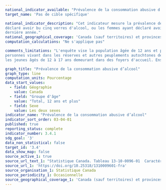 ```yaml
---
national_indicator_available: "Prévalence de la consommation abusive d’alcool"
target_name: 'Pas de cible spécifique'

national_indicator_description: "Cet indicateur mesure la prévalence de la consommation abusive d’alcool. Par consommation abusive d'alcool, on entend les hommes qui ont 
déclaré avoir bu cinq verres d'alcool, ou les femmes ayant déclaré avoir bu quatre verres d'alcool, en une même occasion, au moins une fois par mois au cours de la 
dernière année."
national_geographical_coverage: 'Canada (sauf territoires) et provinces' 
computation_calculations: "Ne s'applique pas"

comments_limitations: "L'enquête vise la population âgée de 12 ans et plus vivant dans les dix provinces et les trois territoires. Sont exclus du champ de l'enquête les 
personnes vivant dans les réserves et autres peuplements autochtones des provinces, les membres à temps plein des Forces canadiennes, la population vivant en établissement et 
les jeunes âgés de 12 à 17 ans demeurant dans des foyers d'accueil. Ensemble, ces exclusions représentent moins de 3 % de la population canadienne âgée de 12 ans et plus."

graph_title: "Prévalence de la consommation abusive d’alcool"
graph_type: line
computation_units: Pourcentage
data_start_values:
  - field: Géographie
    value: Canada
  - field: "Groupe d'âge"
    value: "Total, 12 ans et plus"
  - field: Sexe
    value: Les deux sexes
indicator_name: "Prévalence de la consommation abusive d’alcool"
indicator_sort_order: 03-04-01
published: true
reporting_status: complete
indicator_number: 3.4.1
sdg_goal: '3'
data_non_statistical: false
target_id: '3.4'
data_show_map: false
source_active_1: true
source_url_text_1: "Statistique Canada. Tableau 13-10-0096-01  Caractéristiques de la santé, estimations annuelles"
source_url_1: 'https://doi.org/10.25318/1310009601-fra'
source_organisation_1: Statistique Canada
source_periodicity_1: Occasionnelle
source_geographical_coverage_1: 'Canada (sauf territoires) et provinces'
---
```

